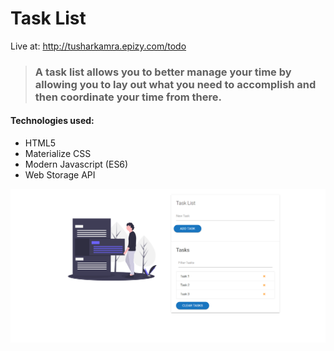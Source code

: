 # Task List
Live at: http://tusharkamra.epizy.com/todo
> ### A task list allows you to better manage your time by allowing you to lay out what you need to accomplish and then coordinate your time from there.

#### Technologies used:
* HTML5
* Materialize CSS
* Modern Javascript (ES6)
* Web Storage API

![image](https://github.com/tushar-kamra/Modern-Javascript/blob/master/Task%20List/tasklist_ss.png)
